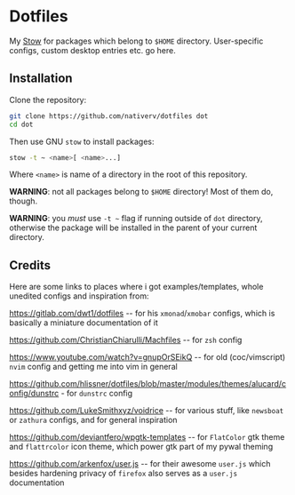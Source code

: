 # Dotfiles

My [Stow](https://www.gnu.org/software/stow/) for packages which belong to `$HOME` directory.
User-specific configs, custom desktop entries etc. go here.

## Installation

Clone the repository:
```bash
git clone https://github.com/nativerv/dotfiles dot
cd dot
```
Then use GNU `stow` to install packages:
```bash
stow -t ~ <name>[ <name>...]
```
Where `<name>` is name of a directory in the root of this repository.

**WARNING**: not all packages belong to `$HOME` directory! Most of them do, though.

**WARNING**: you *must* use `-t ~` flag if running outside of `dot` directory, otherwise the package will be installed in the parent of your current directory.

## Credits

Here are some links to places where i got examples/templates, whole unedited configs and inspiration from:

<https://gitlab.com/dwt1/dotfiles> -- for his `xmonad`/`xmobar` configs, which is basically a miniature documentation of it

<https://github.com/ChristianChiarulli/Machfiles> -- for `zsh` config

<https://www.youtube.com/watch?v=gnupOrSEikQ> -- for old (coc/vimscript) `nvim` config and getting me into vim in general

<https://github.com/hlissner/dotfiles/blob/master/modules/themes/alucard/config/dunstrc> - for `dunstrc` config

<https://github.com/LukeSmithxyz/voidrice> -- for various stuff, like `newsboat` or `zathura` configs, and for general inspiration

<https://github.com/deviantfero/wpgtk-templates> -- for `FlatColor` gtk theme and `flattrcolor` icon theme, which power gtk part of my pywal theming

<https://github.com/arkenfox/user.js> -- for their awesome `user.js` which besides hardening
privacy of `firefox` also serves as a `user.js` documentation
